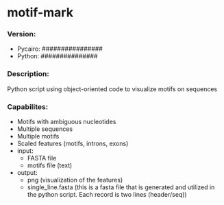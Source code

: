 # motif-mark

### Version: 
* Pycairo: ################
* Python: ###############
  
### Description:
Python script using object-oriented code to visualize motifs on sequences

### Capabilites: 
* Motifs with ambiguous nucleotides
* Multiple sequences
* Multiple motifs
* Scaled features (motifs, introns, exons)
* input:
  * FASTA file
  * motifs file (text)
* output:
  * png (visualization of the features)
  * single_line.fasta (this is a fasta file that is generated and utilized in the python script. Each record is two lines (header/seq))
